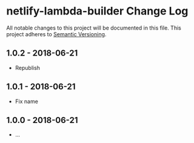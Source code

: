 # netlify-lambda-builder Change Log
All notable changes to this project will be documented in this file.
This project adheres to [Semantic Versioning](http://semver.org/).

## 1.0.2 - 2018-06-21
* Republish

## 1.0.1 - 2018-06-21
* Fix name

## 1.0.0 - 2018-06-21
* ...
